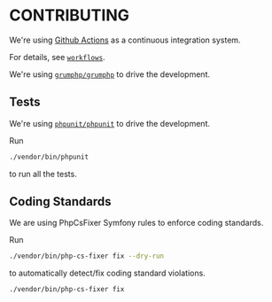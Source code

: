 # CONTRIBUTING

We're using [Github Actions](https://github.com/drupol/phpcsfixer-configs-drupal/actions) as a continuous integration system.
 
For details, see [`workflows`](./.github/workflows). 

We're using [`grumphp/grumphp`](https://github.com/phpro/grumphp) to drive the development.
 
## Tests

We're using [`phpunit/phpunit`](https://phpunit.de/) to drive the development.

Run

```bash
./vendor/bin/phpunit
```

to run all the tests.

## Coding Standards

We are using PhpCsFixer Symfony rules to enforce coding standards.

Run

```bash
./vendor/bin/php-cs-fixer fix --dry-run
```

to automatically detect/fix coding standard violations.

```bash
./vendor/bin/php-cs-fixer fix
```
